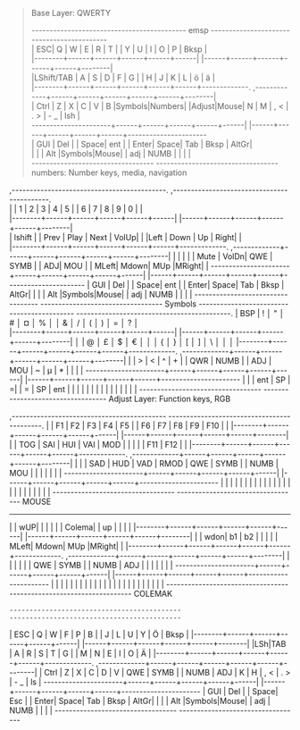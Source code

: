 


 > Base Layer: QWERTY
 > 
 >  -------------------------------------------  emsp                             ------------------------------------------- <br/>
 > | ESC|   Q  |   W  |   E  |   R  |   T  |                                  |   Y  |   U  |   I  |   O  |   P  |  Bksp  | <br/>
 > |--------+------+------+------+------+------|                              |------+------+------+------+------+--------| <br/>
 > |LShift/TAB | A |   S  |  D   |   F  |   G  |                              |   H  |   J  |   K  |   L  |  ö   |  ä     | <br/>
 > |--------+------+------+------+------+------+-------------.  ,-------------+------+------+------+------+------+--------| <br/>
 > | Ctrl |   Z  |   X  |   C  |   V  |   B  |Symbols|Numbers|  |Adjust|Mouse|   N  |   M  | ,  < | . >   |  - _   |  lsh | <br/>
 >  ----------------------+------+------+------+------+------|  |------+------+------+------+------+---------------------- <br/>
                         | GUI  | Del  |      | Space|  ent |  | Enter| Space| Tab  | Bksp | AltGr| <br/>
                         |      |      | Alt  |Symbols|Mouse|  | adj | NUMB |      |      |      | <br/>
                          ----------------------------------    ----------------------------------  <br/>
  numbers: Number keys, media, navigation
 
 ,-------------------------------------------.                              ,-------------------------------------------. <br/>
  |        |   1  |  2   |  3   |  4   |  5   |                              |  6   |  7   |  8   |  9   |  0   |        | <br/>
  |--------+------+------+------+------+------|                              |------+------+------+------+------+--------| <br/>
  |   lshift   |      | Prev | Play | Next | VolUp|                          |      |Left | Down | Up   | Right|         | <br/>
  |--------+------+------+------+------+------+-------------.  ,-------------+------+------+------+------+------+--------|
  |        |      |      |      | Mute | VolDn| QWE |  SYMB |  | ADJ| MOU  |        | MLeft| Mdown| MUp  |MRight|        |
   ----------------------+------+------+------+------+------|  |------+------+------+------+------+---------------------- 
                         | GUI  | Del  |      | Space|  ent |  | Enter| Space| Tab  | Bksp | AltGr|
                         |      |      | Alt  |Symbols|Mouse|  | adj | NUMB |      |      |      |
                          ----------------------------------    ---------------------------------- 
 Symbols
   -------------------------------------------                                -------------------------------------------.
  |   BSP  |  !   │  "  │   #  │   ¤  │   %  │                               │  &   │    / │   (  │   )  │  =   │    ?   │    
  |--------+------+------+------+------+------|                              |------+------+------+------+------+--------|
  │        |    @ │  £   │   $  │   €  │      │                              │  {   │  }   │  [   │    ] │   \  │   │    │ 
  |--------+------+------+------+------+------+-------------.  ,-------------+------+------+------+------+------+--------|
  |        |    > |   <  |  ^  |  +    |      |  QWR | NUMB |  |  ADJ |  MOU |  ~   |  µ   |   *  |      |      |        |
   ----------------------+------+------+------+------+------|  |------+------+------+------+------+----------------------
                         |      |      |  ent |  SP   |  =|    |  =   |  SP  |   ent   |      |      |
                         |      |      |      |       |   |    |      |      |         |      |      |
                          ----------------------------------   ---------------------------------- 
  Adjust Layer: Function keys, RGB
 
  ,-------------------------------------------                                -------------------------------------------.
  |        | F1   |  F2  | F3   | F4   | F5   |                              | F6   | F7   |  F8  | F9   | F10  |        |
  |--------+------+------+------+------+------|                              |------+------+------+------+------+--------|
  |        | TOG  | SAI  | HUI  | VAI  | MOD  |                              |      |      |      | F11  | F12  |        |
  |--------+------+------+------+------+------+-------------.  ,-------------+------+------+------+------+------+--------|
  |        |      | SAD  | HUD  | VAD  | RMOD |  QWE | SYMB |  | NUMB |  MOU |      |      |      |      |      |        |
   ----------------------+------+------+------+------+------|  |------+------+------+------+------+---------------------- 
                         |      |      |      |      |      |  |      |      |      |      |      |
                         |      |      |      |      |      |  |      |      |      |      |      |
                          ----------------------------------    ----------------------------------
   MOUSE
  
   -------------------------------------------                                 ------------------------------------------- 
   |        |   wUP|      |      |      |      |                              |  Colema|    |  up  |      |      |        |
   |--------+------+------+------+------+------|                              |------+------+------+------+------+--------|
   |        |  wdon| b1   |  b2  |      |      |                              |      | MLeft| Mdown| MUp  |MRight|        |
   |--------+------+------+------+------+------+-------------.  ,-------------+------+------+------+------+------+--------|
   |        |      |      |      |      |        QWE | SYMB |  | NUMB |  ADJ |       |      |      |      |      |        |
   ----------------------+------+------+------+------+------|  |------+------+------+------+------+---------------------- 
                          |      |      |      |      |      |  |      |      |      |      |      |
                          |      |      |      |      |      |  |      |      |      |      |      |
                           ----------------------------------    ---------------------------------- 
  COLEMAK
  
    -------------------------------------------                                ------------------------------------------- 
   |  ESC   |   Q  |  W   |   F  |   P  |  B   |                              |   J  |   L  |   U  |   Y  |  Ö   |  Bksp  |
   |--------+------+------+------+------+------|                              |------+------+------+------+------+--------|
   |LSh|TAB |  A   |   R  |   S  |   T  |  G   |                              |   M  |   N  |  E   |   I  |  O   |   Ä    |
   |--------+------+------+------+------+------+-------------.  ,-------------+------+------+------+------+------+--------|
   |  Ctrl  |   Z  |   X  |   C  |   D  |  V   | QWE | SYMB |  | NUMB |  ADJ  |   K  |   H  | , < | . >   |  - _   |  ls  |
   ----------------------+------+------+------+------+------|  |------+------+------+------+------+---------------------- 
                        | GUI  | Del  |      | Space| Esc  |  | Enter| Space| Tab  | Bksp | AltGr|
                        |      |      | Alt  |Symbols|Mouse|  | adj | NUMB |      |      |      |
                         ----------------------------------    ----------------------------------
